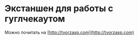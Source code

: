 # Экстаншен для работы с гуглчекаутом

Можно почитать на [http://tvorzasp.com](http://tvorzasp.com)
